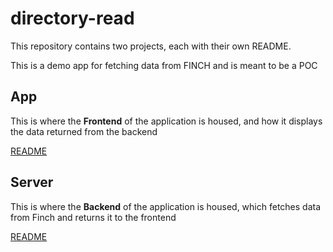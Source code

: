 # directory-read

This repository contains two projects, each with their own README.

This is a demo app for fetching data from FINCH and is meant to be a POC

## App

This is where the  **Frontend** of the application is housed, and how it displays the data returned from the backend

[README](app/README.md)

## Server

This is where the  **Backend** of the application is housed, which fetches data from Finch and returns it to the frontend

[README](server/README.md)

